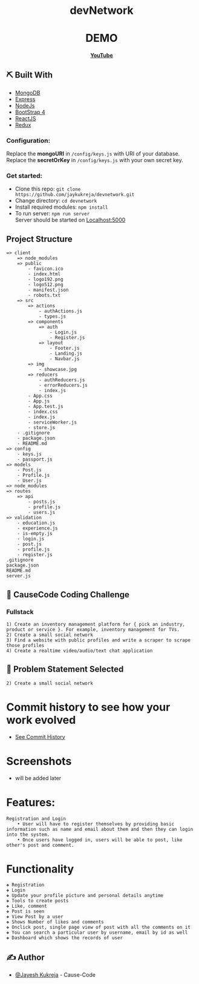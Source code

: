 <div align="center">

# devNetwork

</div>

<div align="center">

# DEMO

#### [YouTube](https://www.youtube.com/)

</div>

## ⛏️ Built With <a name = "tech_stack"></a>

- [MongoDB](https://www.mongodb.com/)
- [Express](https://expressjs.com/)
- [NodeJs](https://nodejs.org/en/)
- [BootStrap 4](https://getbootstrap.com/)
- [ReactJS](https://reactjs.org/)
- [Redux](https://redux.js.org/)

### Configuration:

Replace the **mongoURI** in `/config/keys.js` with URI of your database.
Replace the **secretOrKey** in `/config/keys.js` with your own secret key.

### Get started:

- Clone this repo: `git clone https://github.com/jaykukreja/devnetwork.git`
- Change directory: `cd devnetwork`
- Install required modules: `npm install`
- To run server: `npm run server`\
  Server should be started on [Localhost:5000](http://localhost:5000/api/users/register)

## Project Structure <a name = "getting_started"></a>

    => client
        => node_modules
        => public
            - favicon.ico
            - index.html
            - logo192.png
            - logo512.png
            - manifest.json
            - robots.txt
        => src
            => actions
                - authActions.js
                - types.js
            => components
                => auth
                    - Login.js
                    - Register.js
                => layout
                    - Footer.js
                    - Landing.js
                    - Navbar.js
            => img
                - showcase.jpg
            => reducers
                - authReducers.js
                - errorReducers.js
                - index.js
            - App.css
            - App.js
            - App.test.js
            - index.css
            - index.js
            - serviceWorker.js
            - store.js
        - .gitignore
        - package.json
        - README.md
    => config
        - keys.js
        - passport.js
    => models
        - Post.js
        - Profile.js
        - User.js
    => node_modules
    => routes
        => api
            - posts.js
            - profile.js
            - users.js
    => validation
        - education.js
        - experience.js
        - is-empty.js
        - login.js
        - post.js
        - profile.js
        - register.js
    .gitignore
    package.json
    README.md
    server.js

## 🧐 CauseCode Coding Challenge <a name = "Create a small social network"></a>

### Fullstack

    1) Create an inventory management platform for { pick an industry, product or service }. For example, inventory management for TVs.
    2) Create a small social network
    3) Find a website with public profiles and write a scraper to scrape those profiles
    4) Create a realtime video/audio/text chat application

## 🧐 Problem Statement Selected <a name = "problem_statement"></a>

    2) Create a small social network

# Commit history to see how your work evolved

- [See Commit History](https://github.com/jaykukreja/devnetwork/commits/master/)

# Screenshots <a name = "Screenshots"></a>

- will be added later

# Features:

    Registration and Login
        • User will have to register themselves by providing basic information such as name and email about them and then they can login into the system.
        • Once users have logged in, users will be able to post, like other's post and comment.

# Functionality

    ❖ Registration
    ❖ Login
    ❖ Update your profile picture and personal details anytime
    ❖ Tools to create posts
    ❖ Like, comment
    ❖ Post is seen
    ❖ View Post by a user
    ❖ Shows Number of likes and comments
    ❖ Onclick post, single page view of post with all the comments on it
    ❖ You can search a particular user by username, email by id as well
    ❖ Dashboard which shows the records of user

## ✍️ Author <a name = "authors"></a>

- [@Jayesh Kukreja](https://github.com/jaykukreja) - Cause-Code
